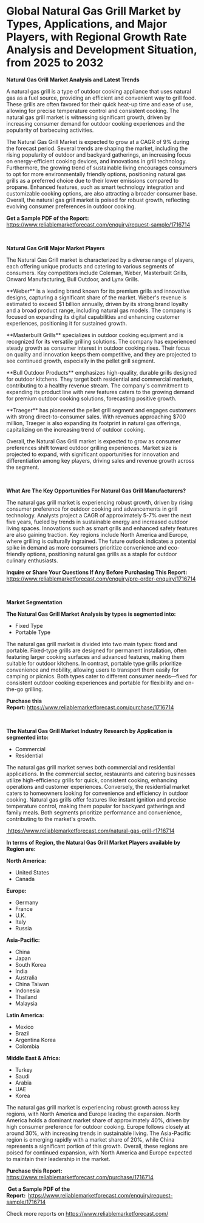 <p><h1>Global Natural Gas Grill Market by Types, Applications, and Major Players, with Regional Growth Rate Analysis and Development Situation, from 2025 to 2032</h1></p><p><strong>Natural Gas Grill Market Analysis and Latest Trends</strong></p>
<p><p>A natural gas grill is a type of outdoor cooking appliance that uses natural gas as a fuel source, providing an efficient and convenient way to grill food. These grills are often favored for their quick heat-up time and ease of use, allowing for precise temperature control and consistent cooking. The natural gas grill market is witnessing significant growth, driven by increasing consumer demand for outdoor cooking experiences and the popularity of barbecuing activities.</p><p>The Natural Gas Grill Market is expected to grow at a CAGR of 9% during the forecast period. Several trends are shaping the market, including the rising popularity of outdoor and backyard gatherings, an increasing focus on energy-efficient cooking devices, and innovations in grill technology. Furthermore, the growing trend of sustainable living encourages consumers to opt for more environmentally friendly options, positioning natural gas grills as a preferred choice due to their lower emissions compared to propane. Enhanced features, such as smart technology integration and customizable cooking options, are also attracting a broader consumer base. Overall, the natural gas grill market is poised for robust growth, reflecting evolving consumer preferences in outdoor cooking.</p></p>
<p><strong>Get a Sample PDF of the Report:&nbsp;</strong> <a href="https://www.reliablemarketforecast.com/enquiry/request-sample/1716714?utm_campaign=3324&utm_medium=2&utm_source=Github&utm_content=ia&utm_term=25032025&utm_id=natural-gas-grill">https://www.reliablemarketforecast.com/enquiry/request-sample/1716714</a></p>
<p>&nbsp;</p>
<p><strong>Natural Gas Grill Major Market Players</strong></p>
<p><p>The Natural Gas Grill market is characterized by a diverse range of players, each offering unique products and catering to various segments of consumers. Key competitors include Coleman, Weber, Masterbuilt Grills, Onward Manufacturing, Bull Outdoor, and Lynx Grills. </p><p>**Weber** is a leading brand known for its premium grills and innovative designs, capturing a significant share of the market. Weber's revenue is estimated to exceed $1 billion annually, driven by its strong brand loyalty and a broad product range, including natural gas models. The company is focused on expanding its digital capabilities and enhancing customer experiences, positioning it for sustained growth.</p><p>**Masterbuilt Grills** specializes in outdoor cooking equipment and is recognized for its versatile grilling solutions. The company has experienced steady growth as consumer interest in outdoor cooking rises. Their focus on quality and innovation keeps them competitive, and they are projected to see continued growth, especially in the pellet grill segment.</p><p>**Bull Outdoor Products** emphasizes high-quality, durable grills designed for outdoor kitchens. They target both residential and commercial markets, contributing to a healthy revenue stream. The company's commitment to expanding its product line with new features caters to the growing demand for premium outdoor cooking solutions, forecasting positive growth.</p><p>**Traeger** has pioneered the pellet grill segment and engages customers with strong direct-to-consumer sales. With revenues approaching $700 million, Traeger is also expanding its footprint in natural gas offerings, capitalizing on the increasing trend of outdoor cooking.</p><p>Overall, the Natural Gas Grill market is expected to grow as consumer preferences shift toward outdoor grilling experiences. Market size is projected to expand, with significant opportunities for innovation and differentiation among key players, driving sales and revenue growth across the segment.</p></p>
<p>&nbsp;</p>
<p><strong>What Are The Key Opportunities For Natural Gas Grill Manufacturers?</strong></p>
<p><p>The natural gas grill market is experiencing robust growth, driven by rising consumer preference for outdoor cooking and advancements in grill technology. Analysts project a CAGR of approximately 5-7% over the next five years, fueled by trends in sustainable energy and increased outdoor living spaces. Innovations such as smart grills and enhanced safety features are also gaining traction. Key regions include North America and Europe, where grilling is culturally ingrained. The future outlook indicates a potential spike in demand as more consumers prioritize convenience and eco-friendly options, positioning natural gas grills as a staple for outdoor culinary enthusiasts.</p></p>
<p><strong>Inquire or Share Your Questions If Any Before Purchasing This Report:</strong> <a href="https://www.reliablemarketforecast.com/enquiry/pre-order-enquiry/1716714?utm_campaign=3324&utm_medium=2&utm_source=Github&utm_content=ia&utm_term=25032025&utm_id=natural-gas-grill">https://www.reliablemarketforecast.com/enquiry/pre-order-enquiry/1716714</a></p>
<p>&nbsp;</p>
<p><strong>Market Segmentation</strong></p>
<p><strong>The Natural Gas Grill Market Analysis by types is segmented into:</strong></p>
<p><ul><li>Fixed Type</li><li>Portable Type</li></ul></p>
<p><p>The natural gas grill market is divided into two main types: fixed and portable. Fixed-type grills are designed for permanent installation, often featuring larger cooking surfaces and advanced features, making them suitable for outdoor kitchens. In contrast, portable type grills prioritize convenience and mobility, allowing users to transport them easily for camping or picnics. Both types cater to different consumer needs—fixed for consistent outdoor cooking experiences and portable for flexibility and on-the-go grilling.</p></p>
<p><strong>Purchase this Report:&nbsp;</strong><a href="https://www.reliablemarketforecast.com/purchase/1716714?utm_campaign=3324&utm_medium=2&utm_source=Github&utm_content=ia&utm_term=25032025&utm_id=natural-gas-grill">https://www.reliablemarketforecast.com/purchase/1716714</a></p>
<p>&nbsp;</p>
<p><strong>The Natural Gas Grill Market Industry Research by Application is segmented into:</strong></p>
<p><ul><li>Commercial</li><li>Residential</li></ul></p>
<p><p>The natural gas grill market serves both commercial and residential applications. In the commercial sector, restaurants and catering businesses utilize high-efficiency grills for quick, consistent cooking, enhancing operations and customer experiences. Conversely, the residential market caters to homeowners looking for convenience and efficiency in outdoor cooking. Natural gas grills offer features like instant ignition and precise temperature control, making them popular for backyard gatherings and family meals. Both segments prioritize performance and convenience, contributing to the market's growth.</p></p>
<p><a href="https://www.reliablemarketforecast.com/natural-gas-grill-r1716714?utm_campaign=3324&utm_medium=2&utm_source=Github&utm_content=ia&utm_term=25032025&utm_id=natural-gas-grill">&nbsp;https://www.reliablemarketforecast.com/natural-gas-grill-r1716714</a></p>
<p><strong>In terms of Region, the Natural Gas Grill Market Players available by Region are:</strong></p>
<p>
    <p> <strong> North America: </strong>
        <ul>
            <li>United States</li>
            <li>Canada</li>
        </ul>
        </p> 
    <p> <strong> Europe: </strong>
        <ul>
            <li>Germany</li>
            <li>France</li>
            <li>U.K.</li>
            <li>Italy</li>
            <li>Russia</li>
        </ul>
        </p> 
    <p> <strong> Asia-Pacific: </strong>
        <ul>
            <li>China</li>
            <li>Japan</li>
            <li>South Korea</li>
            <li>India</li>
            <li>Australia</li>
            <li>China Taiwan</li>
            <li>Indonesia</li>
            <li>Thailand</li>
            <li>Malaysia</li>
        </ul>
        </p> 
    <p> <strong> Latin America: </strong>
        <ul>
            <li>Mexico</li>
            <li>Brazil</li>
            <li>Argentina Korea</li>
            <li>Colombia</li>
        </ul>
        </p> 
    <p> <strong> Middle East & Africa: </strong>
        <ul>
            <li>Turkey</li>
            <li>Saudi</li>
            <li>Arabia</li>
            <li>UAE</li>
            <li>Korea</li>
        </ul>
    </p>
    </p>
<p><p>The natural gas grill market is experiencing robust growth across key regions, with North America and Europe leading the expansion. North America holds a dominant market share of approximately 40%, driven by high consumer preference for outdoor cooking. Europe follows closely at around 30%, with increasing trends in sustainable living. The Asia-Pacific region is emerging rapidly with a market share of 20%, while China represents a significant portion of this growth. Overall, these regions are poised for continued expansion, with North America and Europe expected to maintain their leadership in the market.</p></p>
<p><strong>Purchase this Report: </strong><a href="https://www.reliablemarketforecast.com/purchase/1716714?utm_campaign=3324&utm_medium=2&utm_source=Github&utm_content=ia&utm_term=25032025&utm_id=natural-gas-grill">https://www.reliablemarketforecast.com/purchase/1716714</a></p>
<p>&nbsp;<strong>Get a Sample PDF of the Report:&nbsp;&nbsp;</strong><a href="https://www.reliablemarketforecast.com/enquiry/request-sample/1716714?utm_campaign=3324&utm_medium=2&utm_source=Github&utm_content=ia&utm_term=25032025&utm_id=natural-gas-grill">https://www.reliablemarketforecast.com/enquiry/request-sample/1716714</a></p>
<p><strong></strong></p>
<p>Check more reports on <a href="https://www.reliablemarketforecast.com/?utm_campaign=3324&utm_medium=2&utm_source=Github&utm_content=ia&utm_term=25032025&utm_id=natural-gas-grill">https://www.reliablemarketforecast.com/</a></p>